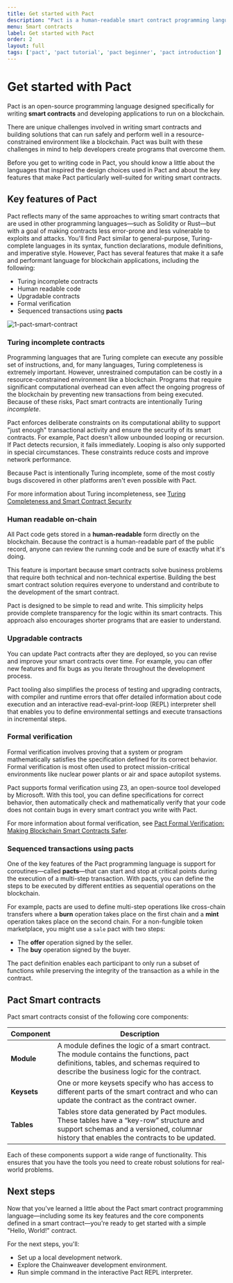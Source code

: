 ```yaml
---
title: Get started with Pact
description: "Pact is a human-readable smart contract programming language, designed to enable correct, transactional execution on a high-performance blockchain. Start your builder's journey on Kadena by learning about the Pact smart contract programming language."
menu: Smart contracts
label: Get started with Pact
order: 2
layout: full
tags: ['pact', 'pact tutorial', 'pact beginner', 'pact introduction']
---
```


# Get started with Pact

Pact is an open-source programming language designed specifically for writing **smart contracts** and developing applications to run on a blockchain.

There are unique challenges involved in writing smart contracts and building solutions that can run safely and perform well in a resource-constrained environment like a blockchain. 
Pact was built with these challenges in mind to help developers create programs that overcome them.

Before you get to writing code in Pact, you should know a little about the languages that inspired the design choices used in Pact and about the key features that make Pact particularly well-suited for writing smart contracts.

## Key features of Pact

Pact reflects many of the same approaches to writing smart contracts that are used in other programming languages—such as Solidity or Rust—but with a goal of making contracts less error-prone and less vulnerable to exploits and attacks. 
You'll find Pact similar to general-purpose, Turing-complete languages in its syntax, function declarations, module definitions, and imperative style. 
However, Pact has several features that make it a safe and performant language for blockchain applications, including the following:

- Turing incomplete contracts
- Human readable code
- Upgradable contracts
- Formal verification
- Sequenced transactions using **pacts**

![1-pact-smart-contract](/assets/docs/1-pact-smart-contract.png)

### Turing incomplete contracts

Programming languages that are Turing complete can execute any possible set of instructions, and, for many languages, Turing completeness is extremely important. 
However, unrestrained computation can be costly in a resource-constrained environment like a blockchain. 
Programs that require significant computational overhead can even affect the ongoing progress of the blockchain by preventing new transactions from being executed.
Because of these risks, Pact smart contracts are intentionally Turing *incomplete*.

Pact enforces deliberate constraints on its computational ability to support "just enough" transactional activity and ensure the security of its smart contracts.
For example, Pact doesn't allow unbounded looping or recursion. 
If Pact detects recursion, it fails immediately. 
Looping is also only supported in special circumstances. 
These constraints reduce costs and improve network performance. 

Because Pact is intentionally Turing incomplete, some of the most costly bugs discovered in other platforms aren't even possible with Pact. 

For more information about Turing incompleteness, see [Turing Completeness and Smart Contract Security](/blogchain/2019/turing-completeness-and-smart-contract-security-2019-02-11)

### Human readable on-chain

All Pact code gets stored in a **human-readable** form directly on the blockchain. 
Because the contract is a human-readable part of the public record, anyone can review the running code and be sure of exactly what it's
doing.

This feature is important because smart contracts solve business problems that require both technical and non-technical expertise. 
Building the best smart contract solution requires everyone to understand and contribute to the development of the smart contract.

Pact is designed to be simple to read and write. 
This simplicity helps provide complete transparency for the logic within its smart contracts.
This approach also encourages shorter programs that are easier to understand.

### Upgradable contracts

You can update Pact contracts after they are deployed, so you can revise and improve your smart contracts over time. 
For example, you can offer new features and fix bugs as you iterate throughout the development process.

Pact tooling also simplifies the process of testing and upgrading contracts, with compiler and runtime errors that offer detailed information about code execution and an interactive read-eval-print-loop (REPL) interpreter shell that enables you to define environmental settings and execute transactions in incremental steps.

### Formal verification

Formal verification involves proving that a system or program mathematically satisfies the specification defined for its correct behavior. 
Formal verification is most often used to protect mission-critical environments like nuclear power plants or air and space autopilot systems. 

Pact supports formal verification using Z3, an open-source tool developed by Microsoft.
With this tool, you can define specifications for correct behavior, then automatically check and mathematically verify that your code does not contain bugs in every smart contract you write with Pact.

For more information about formal  verification, see [Pact Formal Verification: Making Blockchain Smart Contracts Safer](/blogchain/2018/pact-formal-verification-for-blockchain-smart-contracts-done-right-2018-05-11).


### Sequenced transactions using pacts

One of the key features of the Pact programming language is support for coroutines—called **pacts**—that can start and stop at critical points during the execution of a multi-step transaction. 
With pacts, you can define the steps to be executed by different entities as sequential operations on the blockchain.

For example, pacts are used to define multi-step operations like cross-chain transfers where a **burn** operation takes place on the first chain and a **mint** operation takes place on the second chain.
For a non-fungible token marketplace, you might use a `sale` pact with two steps:

- The **offer** operation signed by the seller.
- The **buy** operation signed by the buyer.

The pact definition enables each participant to only run a subset of functions while preserving the integrity of the transaction as a while in the contract.

## Pact Smart contracts

Pact smart contracts consist of the following core components: 

| Component | Description |
| --------- | ----------- |
| **Module**  | A module defines the logic of a smart contract. The module contains the functions, pact definitions, tables, and schemas required to describe the business logic for the contract. |
| **Keysets** | One or more keysets specify who has access to different parts of the smart contract and who can update the contract as the contract owner. |
| **Tables**  | Tables store data generated by Pact modules. These tables have a “key-row” structure and support schemas and a versioned, columnar history that enables the contracts to be updated. |

Each of these components support a wide range of functionality. This ensures that
you have the tools you need to create robust solutions for real-world problems.

## Next steps

Now that you've learned a little about the Pact smart contract programming language—including some its key features and the core components defined in a smart contract—you're ready to get started with a simple "Hello, World!" contract.

For the next steps, you'll:

- Set up a local development network.
- Explore the Chainweaver development environment.
- Run simple command in the interactive Pact REPL interpreter.
